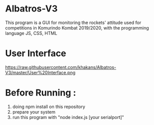 # Albatros-V3

This program is a GUI for monitoring the rockets' attitude used for competitions in Komurindo Kombat 2019/2020, with the programming language JS, CSS, HTML

# User Interface
https://raw.githubusercontent.com/khakans/Albatros-V3/master/User%20Interface.png

# Before Running :
1. doing npm install on this repository
2. prepare your system
3. run this program with "node index.js [your serialport]"
